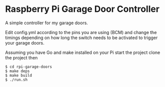 # Raspberry Pi Garage Door Controller

A simple controller for my garage doors.

Edit config.yml according to the pins you are using (BCM) and change the timings depending on how long the switch needs to be activated to trigger your garage doors.

Assuming you have Go and make installed on your Pi start the project clone the project then
```
$ cd rpi-garage-doors
$ make deps
$ make build
$ ./run.sh
```
